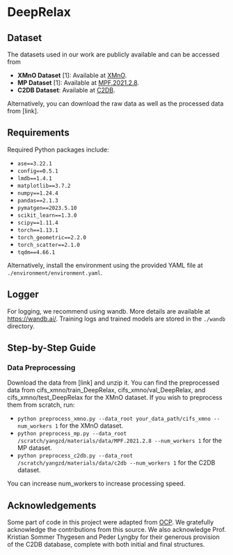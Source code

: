 # DeepRelax

## Dataset
The datasets used in our work are publicly available and can be accessed from
- **XMnO Dataset** [1]: Available at [XMnO](https://zenodo.org/records/8081655).
- **MP Dataset** [1]: Available at [MPF.2021.2.8](https://figshare.com/articles/dataset/MPF_2021_2_8/19470599).
- **C2DB Dataset**: Available at [C2DB](https://cmr.fysik.dtu.dk/c2db/c2db.html).

Alternatively, you can download the raw data as well as the processed data from [link]. 

## Requirements
Required Python packages include:  
- `ase==3.22.1`
- `config==0.5.1`
- `lmdb==1.4.1`
- `matplotlib==3.7.2`
- `numpy==1.24.4`
- `pandas==2.1.3`
- `pymatgen==2023.5.10`
- `scikit_learn==1.3.0`
- `scipy==1.11.4`
- `torch==1.13.1`
- `torch_geometric==2.2.0`
- `torch_scatter==2.1.0`
- `tqdm==4.66.1`

Alternatively, install the environment using the provided YAML file at `./environment/environment.yaml`.

## Logger
For logging, we recommend using wandb. More details are available at https://wandb.ai/. Training logs and trained models are stored in the `./wandb` directory.

## Step-by-Step Guide

### Data Preprocessing
Download the data from [link] and unzip it. You can find the preprocessed data from cifs_xmno/train_DeepRelax, cifs_xmno/val_DeepRelax, and cifs_xmno/test_DeepRelax for the XMnO dataset.
  If you wish to preprocess them from scratch, run:
- `python preprocess_xmno.py --data_root your_data_path/cifs_xmno --num_workers 1` for the XMnO dataset.
- `python preprocess_mp.py --data_root /scratch/yangzd/materials/data/MPF.2021.2.8 --num_workers 1` for the MP dataset.
- `python preprocess_c2db.py --data_root /scratch/yangzd/materials/data/c2db --num_workers 1` for the C2DB dataset.

You can increase num_workers to increase processing speed.

## Acknowledgements
Some part of code in this project were adapted from [OCP](https://github.com/Open-Catalyst-Project/ocp). We gratefully acknowledge the contributions from this source. We also acknowledge Prof. Kristian Sommer Thygesen and Peder Lyngby for their generous provision of the C2DB database, complete with both initial and final structures. 
